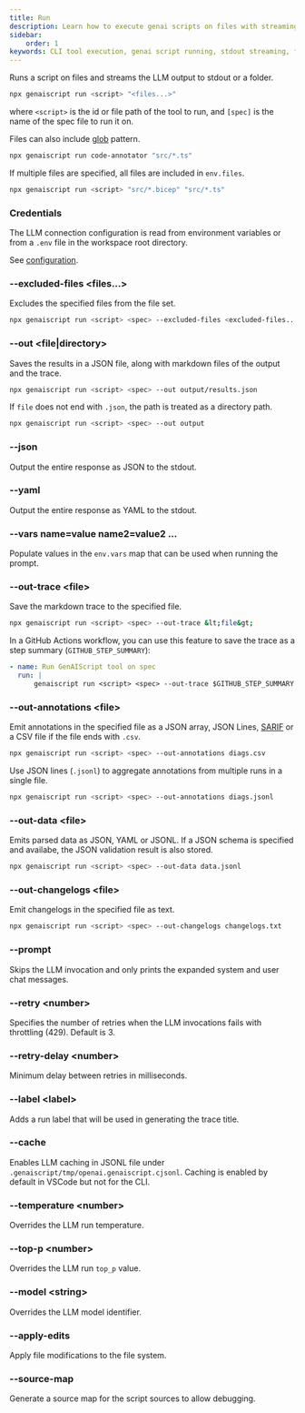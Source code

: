 ```yaml
---
title: Run
description: Learn how to execute genai scripts on files with streaming output to stdout, including usage of glob patterns, environment variables, and output options.
sidebar:
    order: 1
keywords: CLI tool execution, genai script running, stdout streaming, file globing, environment configuration
---
```


Runs a script on files and streams the LLM output to stdout or a folder.

```bash
npx genaiscript run <script> "<files...>"
```

where `<script>` is the id or file path of the tool to run, and `[spec]` is the name of the spec file to run it on.

Files can also include [glob](<https://en.wikipedia.org/wiki/Glob_(programming)>) pattern.

```sh
npx genaiscript run code-annotator "src/*.ts"
```

If multiple files are specified, all files are included in `env.files`.

```sh
npx genaiscript run <script> "src/*.bicep" "src/*.ts"
```

### Credentials

The LLM connection configuration is read from environment variables or from a `.env` file in the workspace root directory.

See [configuration](/genaiscript/getting-started/configuration).

### --excluded-files <files...>

Excludes the specified files from the file set.

```sh
npx genaiscript run <script> <spec> --excluded-files <excluded-files...>
```

### --out <file|directory>

Saves the results in a JSON file, along with markdown files of the output and the trace.

```sh
npx genaiscript run <script> <spec> --out output/results.json
```

If `file` does not end with `.json`, the path is treated as a directory path.

```sh
npx genaiscript run <script> <spec> --out output
```

### --json

Output the entire response as JSON to the stdout.

### --yaml

Output the entire response as YAML to the stdout.

### --vars name=value name2=value2 ...

Populate values in the `env.vars` map that can be used when running the prompt.

### --out-trace &lt;file&gt;

Save the markdown trace to the specified file.

```sh
npx genaiscript run <script> <spec> --out-trace &lt;file&gt;
```

In a GitHub Actions workflow, you can use this feature to save the trace as a step summary (`GITHUB_STEP_SUMMARY`):

```yaml
- name: Run GenAIScript tool on spec
  run: |
      genaiscript run <script> <spec> --out-trace $GITHUB_STEP_SUMMARY
```

### --out-annotations &lt;file&gt;

Emit annotations in the specified file as a JSON array, JSON Lines, [SARIF](https://sarifweb.azurewebsites.net/) or a CSV file if the file ends with `.csv`.

```sh
npx genaiscript run <script> <spec> --out-annotations diags.csv
```

Use JSON lines (`.jsonl`) to aggregate annotations from multiple runs in a single file.

```sh
npx genaiscript run <script> <spec> --out-annotations diags.jsonl
```

### --out-data &lt;file&gt;

Emits parsed data as JSON, YAML or JSONL. If a JSON schema is specified
and availabe, the JSON validation result is also stored.

```sh
npx genaiscript run <script> <spec> --out-data data.jsonl
```

### --out-changelogs &lt;file&gt;

Emit changelogs in the specified file as text.

```sh
npx genaiscript run <script> <spec> --out-changelogs changelogs.txt
```

### --prompt

Skips the LLM invocation and only prints the expanded system and user chat messages.

### --retry &lt;number&gt;

Specifies the number of retries when the LLM invocations fails with throttling (429).
Default is 3.

### --retry-delay &lt;number&gt;

Minimum delay between retries in milliseconds.

### --label &lt;label&gt;

Adds a run label that will be used in generating the trace title.

### --cache

Enables LLM caching in JSONL file under `.genaiscript/tmp/openai.genaiscript.cjsonl`. Caching is enabled by default in VSCode
but not for the CLI.

### --temperature &lt;number&gt;

Overrides the LLM run temperature.

### --top-p &lt;number&gt;

Overrides the LLM run `top_p` value.

### --model &lt;string&gt;

Overrides the LLM model identifier.

### --apply-edits

Apply file modifications to the file system.

### --source-map

Generate a source map for the script sources to allow debugging.
